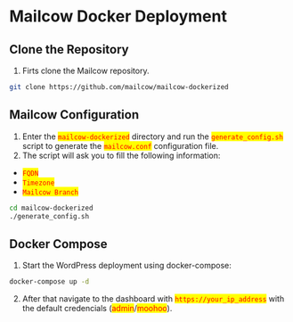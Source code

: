 # Mailcow Docker Deployment

## Clone the Repository

1. Firts clone the Mailcow repository.

```bash
git clone https://github.com/mailcow/mailcow-dockerized
```

## Mailcow Configuration

1. Enter the <mark style="color:red;">`mailcow-dockerized`</mark> directory and run the <mark style="color:red;">`generate_config.sh`</mark> script to generate the <mark style="color:red;">`mailcow.conf`</mark> configuration file.&#x20;
2. The script will ask you to fill the following information:

* <mark style="color:red;">`FQDN`</mark>
* <mark style="color:red;">`Timezone`</mark>
* <mark style="color:red;">`Mailcow Branch`</mark>

```bash
cd mailcow-dockerized
./generate_config.sh
```

## Docker Compose

1. Start the WordPress deployment using docker-compose:

```bash
docker-compose up -d
```

2. After that navigate to the dashboard with <mark style="color:red;">`https://your_ip_address`</mark> with the default credencials (<mark style="color:red;">admin</mark>/<mark style="color:red;">moohoo</mark>).
